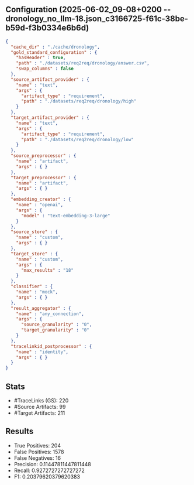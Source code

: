 ## Configuration (2025-06-02_09-08+0200 -- dronology_no_llm-18.json_c3166725-f61c-38be-b59d-f3b0334e6b6d)
```json
{
  "cache_dir" : "./cache/dronology",
  "gold_standard_configuration" : {
    "hasHeader" : true,
    "path" : "./datasets/req2req/dronology/answer.csv",
    "swap_columns" : false
  },
  "source_artifact_provider" : {
    "name" : "text",
    "args" : {
      "artifact_type" : "requirement",
      "path" : "./datasets/req2req/dronology/high"
    }
  },
  "target_artifact_provider" : {
    "name" : "text",
    "args" : {
      "artifact_type" : "requirement",
      "path" : "./datasets/req2req/dronology/low"
    }
  },
  "source_preprocessor" : {
    "name" : "artifact",
    "args" : { }
  },
  "target_preprocessor" : {
    "name" : "artifact",
    "args" : { }
  },
  "embedding_creator" : {
    "name" : "openai",
    "args" : {
      "model" : "text-embedding-3-large"
    }
  },
  "source_store" : {
    "name" : "custom",
    "args" : { }
  },
  "target_store" : {
    "name" : "custom",
    "args" : {
      "max_results" : "18"
    }
  },
  "classifier" : {
    "name" : "mock",
    "args" : { }
  },
  "result_aggregator" : {
    "name" : "any_connection",
    "args" : {
      "source_granularity" : "0",
      "target_granularity" : "0"
    }
  },
  "tracelinkid_postprocessor" : {
    "name" : "identity",
    "args" : { }
  }
}
```

## Stats
* #TraceLinks (GS): 220
* #Source Artifacts: 99
* #Target Artifacts: 211
## Results
* True Positives: 204
* False Positives: 1578
* False Negatives: 16
* Precision: 0.11447811447811448
* Recall: 0.9272727272727272
* F1: 0.20379620379620383
